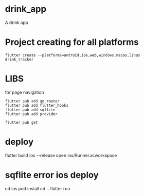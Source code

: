 # drink_app
A drink app

# Project creating for all platforms
```
flutter create --platforms=android,ios,web,windows,macos,linux drink_tracker
```

# LIBS
for page navigation 
```
flutter pub add go_router
flutter pub add flutter_hooks
flutter pub add sqflite
flutter pub add provider

flutter pub get
```

# deploy
flutter build ios --release
open ios/Runner.xcworkspace

# sqflite error ios deploy
cd ios
pod install
cd ..
flutter run